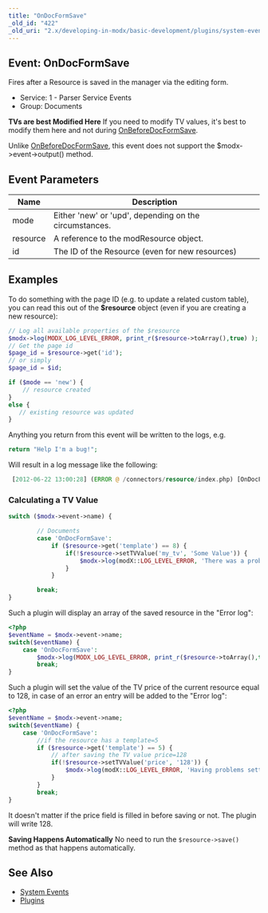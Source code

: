 ```yaml
---
title: "OnDocFormSave"
_old_id: "422"
_old_uri: "2.x/developing-in-modx/basic-development/plugins/system-events/ondocformsave"
---
```


## Event: OnDocFormSave

Fires after a Resource is saved in the manager via the editing form.

- Service: 1 - Parser Service Events
- Group: Documents

**TVs are best Modified Here**
If you need to modify TV values, it's best to modify them here and not during [OnBeforeDocFormSave](extending-modx/plugins/system-events/onbeforedocformsave "OnBeforeDocFormSave").

Unlike [OnBeforeDocFormSave](extending-modx/plugins/system-events/onbeforedocformsave "OnBeforeDocFormSave"), this event does not support the $modx->event->output() method.

## Event Parameters

| Name     | Description                                            |
| -------- | ------------------------------------------------------ |
| mode     | Either 'new' or 'upd', depending on the circumstances. |
| resource | A reference to the modResource object.                 |
| id       | The ID of the Resource (even for new resources)        |

## Examples

To do something with the page ID (e.g. to update a related custom table), you can read this out of the **$resource** object (even if you are creating a new resource):

``` php
// Log all available properties of the $resource
$modx->log(MODX_LOG_LEVEL_ERROR, print_r($resource->toArray(),true) );
// Get the page id
$page_id = $resource->get('id');
// or simply
$page_id = $id;

if ($mode == 'new') {
    // resource created
}
else {
   // existing resource was updated
}
```

Anything you return from this event will be written to the logs, e.g.

``` php
return "Help I'm a bug!";
```

Will result in a log message like the following:

``` php
 [2012-06-22 13:00:28] (ERROR @ /connectors/resource/index.php) [OnDocFormSave]Help I'm a bug!
```

### Calculating a TV Value

``` php
switch ($modx->event->name) {

        // Documents
        case 'OnDocFormSave':
            if ($resource->get('template') == 8) {  
                if(!$resource->setTVValue('my_tv', 'Some Value')) {
                    $modx->log(modX::LOG_LEVEL_ERROR, 'There was a problem setting the TV value.');
                }
            }

        break;
}
```

Such a plugin will display an array of the saved resource in the "Error log":

```php
<?php
$eventName = $modx->event->name;
switch($eventName) {
    case 'OnDocFormSave':
        $modx->log(MODX_LOG_LEVEL_ERROR, print_r($resource->toArray(),true) );
        break;
}
```

Such a plugin will set the value of the TV price of the current resource equal to 128, in case of an error an entry will be added to the "Error log":

```php
<?php
$eventName = $modx->event->name;
switch($eventName) {
    case 'OnDocFormSave':
        //if the resource has a template=5
        if ($resource->get('template') == 5) {  
            // after saving the TV value price=128
            if(!$resource->setTVValue('price', '128')) {
                $modx->log(modX::LOG_LEVEL_ERROR, 'Having problems setting the TV value.');
            }
        }
        break;
}
```

It doesn't matter if the price field is filled in before saving or not. The plugin will write 128.

**Saving Happens Automatically**
No need to run the `$resource->save()` method as that happens automatically.

## See Also

- [System Events](extending-modx/plugins/system-events "System Events")
- [Plugins](extending-modx/plugins "Plugins")
